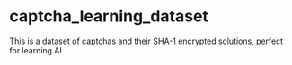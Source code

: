 # captcha_learning_dataset
This is a dataset of captchas and their SHA-1 encrypted solutions, perfect for learning AI 
